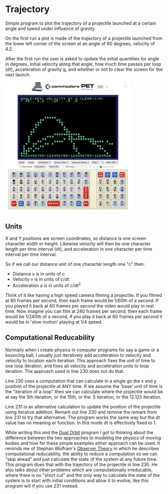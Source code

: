 # Trajectory
Simple program to plot the trajectory of a projectile launched at a certain angle and speed under influence of gravity.

On the first run a plot is made of the trajectory of a projectile launched from the lower left corner of the screen at an angle of 60 degrees, velocity of 4.2.

After the first run the user is asked to update the initial quantities for angle in degrees, initial velocity along that angle, how much time passes per loop (dt), acceleration of gravity g, and whether or not to clear the screen for the next launch.

<img src="screenshots/trajectory.png" width="400"/>

## Units
X and Y positions are screen coordinates, so distance is one screen character width or height.  Likewise velocity will then be one character length per time interval (dt), and acceleration in one character per time interval per time interval.

So if we call our distance unit of one character length one "c" then:
* Distance x is in units of $c$.
* Velocity v is in units of $c/dt$.
* Acceleration a is in units of $c/dt^2$

Think of it like having a high speed camera filming a projectile.  If you filmed at 60 frames per second, then each frame would be 1/60th of a second.  If you played it back at 60 frames per second the video would play in real time.  Now imagine you can film at 240 frames per second, then each frame would be 1/240th of a second, if you play it back at 60 frames per second it would be in 'slow motion' playing at 1/4 speed.

## Computational Reducability

Normally when I create physics in computer programs for say a game or a bouncing ball, I usually just iteratively add acceleration to velocity and velocity to location each iteration.  This approach fixes the unit of time to one loop iteration, and fixes all velocity and acceleration units to loop iteration.  The approach used in line 230 does not do that.

Line 230 uses a computation that can calculate in a single go the x and y position of the projectile at ANY time.  If we assume the 'base' unit of time is the "iteration of a loop" then we can calculate where the projectile would be at say the 5th iteration, or the 15th, or the .5 iteration, or the 12.125 iteration.   

Line 231 is an alternative calculation to update the position of the projectile using iterative addition.  Remark out line 230 and remove the remark from line 231 to try that alternative.  The program works the same way but the dt value has no meaning or function.  In this mode dt is effectively fixed to 1.

While writing this and the [Dual Orbit](dualorbit.md) program I got to thinking about the difference between the two approaches to modeling the physics of moving bodies and how for these simple examples either approach can be used.  It reminds me of Stephan Wolfram's [Observer Theory](https://writings.stephenwolfram.com/2023/12/observer-theory/) in which he describes computational reducability, the ability to reduce a computation so we can "skip ahead" and just calculate the state of the system at any future time.  This program does that with the trajectory of the projectile in line 230.  He also talks about other problems which are computationally irreducable, where there is no "short cut" and the only way to calculate the state of the system is to start with initial conditions and allow it to evolve, like this program will if you use 231 instead.
